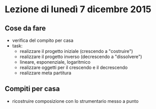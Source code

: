 # Lezione di lunedì  7 dicembre 2015

## Cose da fare

* verifica del compito per casa
* task:
  * realizzare il progetto iniziale (crescendo a "costruire")
  * realizzare il progetto inverso (decrescendo a "dissolvere")
  * lineare, esponenziale, logaritmico
  * realizzare oggetti per il crescendo e il decrescendo
  * realizzare meta partitura

## Compiti per casa

* ricostruire composizione con lo strumentario messo a punto
